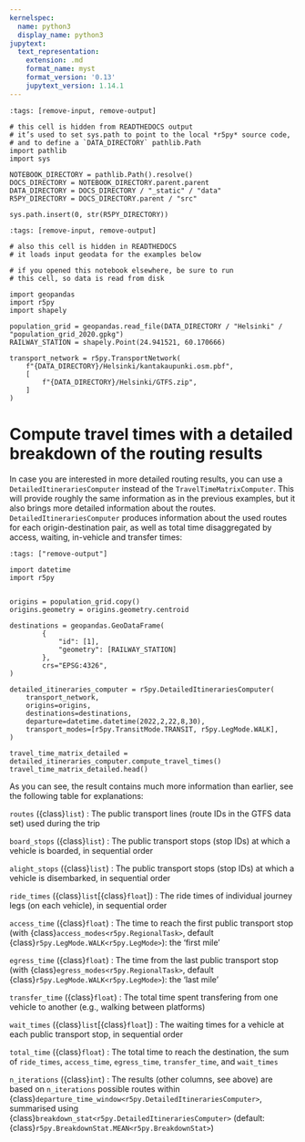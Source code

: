 ```yaml
---
kernelspec:
  name: python3
  display_name: python3
jupytext:
  text_representation:
    extension: .md
    format_name: myst
    format_version: '0.13'
    jupytext_version: 1.14.1
---
```



```{code-cell}
:tags: [remove-input, remove-output]

# this cell is hidden from READTHEDOCS output
# it’s used to set sys.path to point to the local *r5py* source code,
# and to define a `DATA_DIRECTORY` pathlib.Path
import pathlib
import sys

NOTEBOOK_DIRECTORY = pathlib.Path().resolve()
DOCS_DIRECTORY = NOTEBOOK_DIRECTORY.parent.parent
DATA_DIRECTORY = DOCS_DIRECTORY / "_static" / "data"
R5PY_DIRECTORY = DOCS_DIRECTORY.parent / "src"

sys.path.insert(0, str(R5PY_DIRECTORY))
```

```{code-cell}
:tags: [remove-input, remove-output]

# also this cell is hidden in READTHEDOCS
# it loads input geodata for the examples below

# if you opened this notebook elsewhere, be sure to run
# this cell, so data is read from disk

import geopandas
import r5py
import shapely

population_grid = geopandas.read_file(DATA_DIRECTORY / "Helsinki" / "population_grid_2020.gpkg")
RAILWAY_STATION = shapely.Point(24.941521, 60.170666)

transport_network = r5py.TransportNetwork(
    f"{DATA_DIRECTORY}/Helsinki/kantakaupunki.osm.pbf",
    [
        f"{DATA_DIRECTORY}/Helsinki/GTFS.zip",
    ]
)
```

# Compute travel times with a detailed breakdown of the routing results


In case you are interested in more detailed routing results, you can use a
`DetailedItinerariesComputer` instead of the `TravelTimeMatrixComputer`. This
will provide roughly the same information as in the previous examples, but it
also brings more detailed information about the routes.
`DetailedItinerariesComputer` produces information about the used routes for
each origin-destination pair, as well as total time disaggregated by access,
waiting, in-vehicle and transfer times:


```{code-cell}
:tags: ["remove-output"]

import datetime
import r5py


origins = population_grid.copy()
origins.geometry = origins.geometry.centroid

destinations = geopandas.GeoDataFrame(
        {
            "id": [1],
            "geometry": [RAILWAY_STATION]
        },
        crs="EPSG:4326",
)

detailed_itineraries_computer = r5py.DetailedItinerariesComputer(
    transport_network,
    origins=origins,
    destinations=destinations,
    departure=datetime.datetime(2022,2,22,8,30),
    transport_modes=[r5py.TransitMode.TRANSIT, r5py.LegMode.WALK],
)
```

```{code-cell}
travel_time_matrix_detailed = detailed_itineraries_computer.compute_travel_times()
travel_time_matrix_detailed.head()
```


As you can see, the result contains much more information than earlier, see the
following table for explanations:

`routes` ({class}`list`)
: The public transport lines (route IDs in the GTFS data set) used during the
trip

`board_stops` ({class}`list`)
: The public transport stops (stop IDs) at which a vehicle is boarded, in
sequential order

`alight_stops` ({class}`list`)
: The public transport stops (stop IDs) at which a vehicle is disembarked, in
sequential order

`ride_times` ({class}`list`[{class}`float`])
: The ride times of individual journey legs (on each vehicle), in sequential
order

`access_time` ({class}`float`)
: The time to reach the first public transport stop (with
{class}`access_modes<r5py.RegionalTask>`, default
{class}`r5py.LegMode.WALK<r5py.LegMode>`): the ‘first mile’

`egress_time` ({class}`float`)
: The time from the last public transport stop (with
{class}`egress_modes<r5py.RegionalTask>`, default
{class}`r5py.LegMode.WALK<r5py.LegMode>`): the ‘last mile’

`transfer_time` ({class}`float`)
: The total time spent transfering from one vehicle to another (e.g., walking
between platforms)

`wait_times` ({class}`list`[{class}`float`])
: The waiting times for a vehicle at each public transport stop, in sequential
order

`total_time` ({class}`float`)
: The total time to reach the destination, the sum of `ride_times`,
`access_time`, `egress_time`, `transfer_time`, and `wait_times`

`n_iterations` ({class}`int`)
: The results (other columns, see above) are based on `n_iterations` possible
routes within {class}`departure_time_window<r5py.DetailedItinerariesComputer>`,
summarised using {class}`breakdown_stat<r5py.DetailedItinerariesComputer>`
(default: {class}`r5py.BreakdownStat.MEAN<r5py.BreakdownStat>`)
